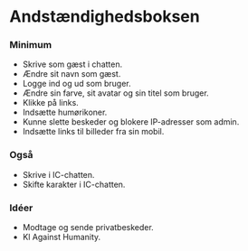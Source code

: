 ﻿# Andstændighedsboksen

### Minimum

- Skrive som gæst i chatten.
- Ændre sit navn som gæst.
- Logge ind og ud som bruger.
- Ændre sin farve, sit avatar og sin titel som bruger.
- Klikke på links.
- Indsætte humørikoner.
- Kunne slette beskeder og blokere IP-adresser som admin.
- Indsætte links til billeder fra sin mobil.

### Også

- Skrive i IC-chatten.
- Skifte karakter i IC-chatten.

### Idéer

- Modtage og sende privatbeskeder.
- Kl Against Humanity.
